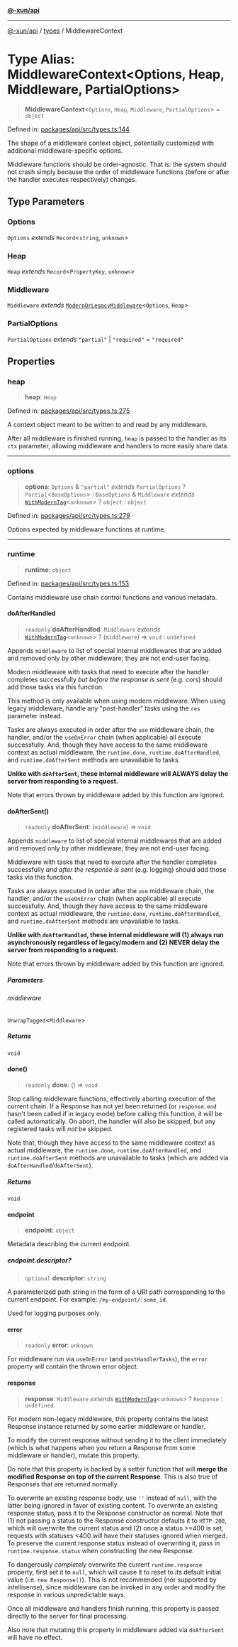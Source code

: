 [**@-xun/api**](../../README.md)

***

[@-xun/api](../../README.md) / [types](../README.md) / MiddlewareContext

# Type Alias: MiddlewareContext\<Options, Heap, Middleware, PartialOptions\>

> **MiddlewareContext**\<`Options`, `Heap`, `Middleware`, `PartialOptions`\> = `object`

Defined in: [packages/api/src/types.ts:144](https://github.com/Xunnamius/api-utils/blob/5d75eafe8fcae226a3b6f99a43817184692fd9bf/packages/api/src/types.ts#L144)

The shape of a middleware context object, potentially customized with
additional middleware-specific options.

Middleware functions should be order-agnostic. That is: the system should not
crash simply because the order of middleware functions (before or after the
handler executes respectively) changes.

## Type Parameters

### Options

`Options` *extends* `Record`\<`string`, `unknown`\>

### Heap

`Heap` *extends* `Record`\<`PropertyKey`, `unknown`\>

### Middleware

`Middleware` *extends* [`ModernOrLegacyMiddleware`](ModernOrLegacyMiddleware.md)\<`Options`, `Heap`\>

### PartialOptions

`PartialOptions` *extends* `"partial"` \| `"required"` = `"required"`

## Properties

### heap

> **heap**: `Heap`

Defined in: [packages/api/src/types.ts:275](https://github.com/Xunnamius/api-utils/blob/5d75eafe8fcae226a3b6f99a43817184692fd9bf/packages/api/src/types.ts#L275)

A context object meant to be written to and read by any middleware.

After all middleware is finished running, `heap` is passed to the handler
as its `ctx` parameter, allowing middleware and handlers to more easily
share data.

***

### options

> **options**: `Options` & `"partial"` *extends* `PartialOptions` ? `Partial`\<`BaseOptions`\> : `BaseOptions` & `Middleware` *extends* [`WithModernTag`](WithModernTag.md)\<`unknown`\> ? `object` : `object`

Defined in: [packages/api/src/types.ts:279](https://github.com/Xunnamius/api-utils/blob/5d75eafe8fcae226a3b6f99a43817184692fd9bf/packages/api/src/types.ts#L279)

Options expected by middleware functions at runtime.

***

### runtime

> **runtime**: `object`

Defined in: [packages/api/src/types.ts:153](https://github.com/Xunnamius/api-utils/blob/5d75eafe8fcae226a3b6f99a43817184692fd9bf/packages/api/src/types.ts#L153)

Contains middleware use chain control functions and various metadata.

#### doAfterHandled

> `readonly` **doAfterHandled**: `Middleware` *extends* [`WithModernTag`](WithModernTag.md)\<`unknown`\> ? (`middleware`) => `void` : `undefined`

Appends `middleware` to list of special internal middlewares that are
added and removed only by other middleware; they are not end-user facing.

Modern middleware with tasks that need to execute after the handler
completes successfully _but before the response is sent_ (e.g. cors)
should add those tasks via this function.

This method is only available when using modern middleware. When using
legacy middleware, handle any "post-handler" tasks using the `res`
parameter instead.

Tasks are always executed in order after the `use` middleware chain, the
handler, and/or the `useOnError` chain (when applicable) all execute
successfully. And, though they have access to the same middleware context
as actual middleware, the `runtime.done`, `runtime.doAfterHandled`, and
`runtime.doAfterSent` methods are unavailable to tasks.

**Unlike with `doAfterSent`, these internal middleware will ALWAYS delay
the server from responding to a request.**

Note that errors thrown by middleware added by this function are ignored.

#### doAfterSent()

> `readonly` **doAfterSent**: (`middleware`) => `void`

Appends `middleware` to list of special internal middlewares that are
added and removed only by other middleware; they are not end-user facing.

Middleware with tasks that need to execute after the handler completes
successfully _and after the response is sent_ (e.g. logging) should add
those tasks via this function.

Tasks are always executed in order after the `use` middleware chain, the
handler, and/or the `useOnError` chain (when applicable) all execute
successfully. And, though they have access to the same middleware context
as actual middleware, the `runtime.done`, `runtime.doAfterHandled`, and
`runtime.doAfterSent` methods are unavailable to tasks.

**Unlike with `doAfterHandled`, these internal middleware will (1) always
run asynchronously regardless of legacy/modern and (2) NEVER delay the
server from responding to a request.**

Note that errors thrown by middleware added by this function are ignored.

##### Parameters

###### middleware

`UnwrapTagged`\<`Middleware`\>

##### Returns

`void`

#### done()

> `readonly` **done**: () => `void`

Stop calling middleware functions, effectively aborting execution of the
current chain. If a Response has not yet been returned (or
`response.end` hasn't been called if in legacy mode) before calling this
function, it will be called automatically. On abort, the handler will
also be skipped, but any registered tasks will _not_ be skipped.

Note that, though they have access to the same middleware context as
actual middleware, the `runtime.done`, `runtime.doAfterHandled`, and
`runtime.doAfterSent` methods are unavailable to tasks (which are added
via `doAfterHandled`/`doAfterSent`).

##### Returns

`void`

#### endpoint

> **endpoint**: `object`

Metadata describing the current endpoint.

##### endpoint.descriptor?

> `optional` **descriptor**: `string`

A parameterized path string in the form of a URI path corresponding to
the current endpoint. For example: `/my-endpoint/:some_id`.

Used for logging purposes only.

#### error

> `readonly` **error**: `unknown`

For middleware run via `useOnError` (and `postHandlerTasks`), the `error`
property will contain the thrown error object.

#### response

> **response**: `Middleware` *extends* [`WithModernTag`](WithModernTag.md)\<`unknown`\> ? `Response` : `undefined`

For modern non-legacy middleware, this property contains the latest
Response instance returned by some earlier middleware or handler.

To modify the current response without sending it to the client
immediately (which is what happens when you return a Response
from some middleware or handler), mutate this property.

Do note that this property is backed by a setter function that will
**merge the modified Response on top of the current
Response**. This is also true of Responses that are
returned normally.

To overwrite an existing response body, use `''` instead of `null`, with
the latter being ignored in favor of existing content. To overwrite an
existing response status, pass it to the Response constructor as
normal. Note that (1) not passing a status to the Response
constructor defaults it to `HTTP 200`, which will overwrite the current
status and (2) once a status >=400 is set, requests with statuses <400
will have their statuses ignored when merged. To preserve the current
response status instead of overwriting it, pass in
`runtime.response.status` when constructing the new Response.

To dangerously _completely_ overwrite the current `runtime.response`
property, first set it to `null`, which will cause it to reset to its
default initial value (i.e. `new Response()`). This is not recommended
(nor supported by intellisense), since middleware can be invoked in any
order and modify the response in various unpredictable ways.

Once all middleware and handlers finish running, this property is passed
directly to the server for final processing.

Also note that mutating this property in middleware added via
`doAfterSent` will have no effect.
